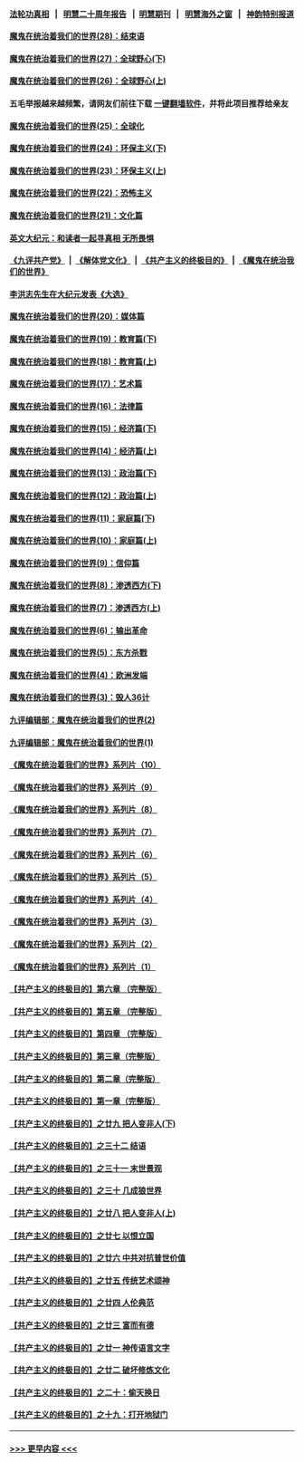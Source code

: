 #### [法轮功真相](https://github.com/gfw-breaker/truth/blob/master/README.md?t=0) &nbsp;&nbsp;|&nbsp;&nbsp; [明慧二十周年报告](https://github.com/gfw-breaker/mh-reports/blob/master/README.md?t=0) &nbsp;&nbsp;|&nbsp;&nbsp;[明慧期刊](https://github.com/gfw-breaker/mh-qikan) &nbsp;&nbsp;|&nbsp;&nbsp; [明慧海外之窗](https://github.com/gfw-breaker/mh-news/blob/master/README.md?t=0) &nbsp;&nbsp;|&nbsp;&nbsp; [神韵特别报道](https://github.com/gfw-breaker/mh-news/blob/master/shenyun.md?t=0)
#### [魔鬼在统治着我们的世界(28)：结束语](../pages/nsc422/n10936246.md?t=06242201) 
#### [魔鬼在统治着我们的世界(27)：全球野心(下)](../pages/nsc422/n10928319.md?t=06242201) 
#### [魔鬼在统治着我们的世界(26)：全球野心(上)](../pages/nsc422/n10900318.md?t=06242201) 
#### 五毛举报越来越频繁，请网友们前往下载 [一键翻墙软件](https://github.com/gfw-breaker/ssr-accounts)，并将此项目推荐给亲友
#### [魔鬼在统治着我们的世界(25)：全球化](../pages/nsc422/n10788205.md?t=06242201) 
#### [魔鬼在统治着我们的世界(24)：环保主义(下)](../pages/nsc422/n10695307.md?t=06242201) 
#### [魔鬼在统治着我们的世界(23)：环保主义(上)](../pages/nsc422/n10688613.md?t=06242201) 
#### [魔鬼在统治着我们的世界(22)：恐怖主义](../pages/nsc422/n10614727.md?t=06242201) 
#### [魔鬼在统治着我们的世界(21)：文化篇](../pages/nsc422/n10597706.md?t=06242201) 
#### [英文大纪元：和读者一起寻真相 无所畏惧](../pages/nsc422/n12542027.md?t=06242201) 
#### [《九评共产党》](https://github.com/begood0513/9ping.md/blob/master/README.md) &nbsp;|&nbsp; [《解体党文化》](../../../../jtdwh.md/blob/master/README.md)  &nbsp;|&nbsp; [《共产主义的终极目的》](../../../../gczydzjmd.md/blob/master/README.md) &nbsp;|&nbsp; [《魔鬼在统治我们的世界》](../../../../mgztzwmdsj.md/blob/master/README.md) 
#### [李洪志先生在大纪元发表《大选》](../pages/nsc422/n12534746.md?t=06242201) 
#### [魔鬼在统治着我们的世界(20)：媒体篇](../pages/nsc422/n10586579.md?t=06242201) 
#### [魔鬼在统治着我们的世界(19)：教育篇(下)](../pages/nsc422/n10564808.md?t=06242201) 
#### [魔鬼在统治着我们的世界(18)：教育篇(上)](../pages/nsc422/n10526970.md?t=06242201) 
#### [魔鬼在统治着我们的世界(17)：艺术篇](../pages/nsc422/n10499093.md?t=06242201) 
#### [魔鬼在统治着我们的世界(16)：法律篇](../pages/nsc422/n10485969.md?t=06242201) 
#### [魔鬼在统治着我们的世界(15)：经济篇(下)](../pages/nsc422/n10469975.md?t=06242201) 
#### [魔鬼在统治着我们的世界(14)：经济篇(上)](../pages/nsc422/n10457370.md?t=06242201) 
#### [魔鬼在统治着我们的世界(13)：政治篇(下)](../pages/nsc422/n10448270.md?t=06242201) 
#### [魔鬼在统治着我们的世界(12)：政治篇(上)](../pages/nsc422/n10444576.md?t=06242201) 
#### [魔鬼在统治着我们的世界(11)：家庭篇(下)](../pages/nsc422/n10440961.md?t=06242201) 
#### [魔鬼在统治着我们的世界(10)：家庭篇(上)](../pages/nsc422/n10435448.md?t=06242201) 
#### [魔鬼在统治着我们的世界(9)：信仰篇](../pages/nsc422/n10432159.md?t=06242201) 
#### [魔鬼在统治着我们的世界(8)：渗透西方(下)](../pages/nsc422/n10429603.md?t=06242201) 
#### [魔鬼在统治着我们的世界(7)：渗透西方(上)](../pages/nsc422/n10426013.md?t=06242201) 
#### [魔鬼在统治着我们的世界(6)：输出革命](../pages/nsc422/n10421536.md?t=06242201) 
#### [魔鬼在统治着我们的世界(5)：东方杀戮](../pages/nsc422/n10417707.md?t=06242201) 
#### [魔鬼在统治着我们的世界(4)：欧洲发端](../pages/nsc422/n10414890.md?t=06242201) 
#### [魔鬼在统治着我们的世界(3)：毁人36计](../pages/nsc422/n10411583.md?t=06242201) 
#### [九评编辑部：魔鬼在统治着我们的世界(2)](../pages/nsc422/n10410036.md?t=06242201) 
#### [九评编辑部：魔鬼在统治着我们的世界(1)](../pages/nsc422/n10406825.md?t=06242201) 
#### [《魔鬼在统治着我们的世界》系列片（10）](../pages/nsc422/n12292670.md?t=06242201) 
#### [《魔鬼在统治着我们的世界》系列片（9）](../pages/nsc422/n12290859.md?t=06242201) 
#### [《魔鬼在统治着我们的世界》系列片（8）](../pages/nsc422/n12287445.md?t=06242201) 
#### [《魔鬼在统治着我们的世界》系列片（7）](../pages/nsc422/n12283425.md?t=06242201) 
#### [《魔鬼在统治着我们的世界》系列片（6）](../pages/nsc422/n12282314.md?t=06242201) 
#### [《魔鬼在统治着我们的世界》系列片（5）](../pages/nsc422/n12281419.md?t=06242201) 
#### [《魔鬼在统治着我们的世界》系列片（4）](../pages/nsc422/n12274024.md?t=06242201) 
#### [《魔鬼在统治着我们的世界》系列片（3）](../pages/nsc422/n12271322.md?t=06242201) 
#### [《魔鬼在统治着我们的世界》系列片（2）](../pages/nsc422/n12269049.md?t=06242201) 
#### [《魔鬼在统治着我们的世界》系列片（1）](../pages/nsc422/n12267575.md?t=06242201) 
#### [【共产主义的终极目的】第六章 （完整版）](../pages/nsc422/n11428913.md?t=06242201) 
#### [【共产主义的终极目的】第五章 （完整版）](../pages/nsc422/n11428912.md?t=06242201) 
#### [【共产主义的终极目的】第四章 （完整版）](../pages/nsc422/n11428907.md?t=06242201) 
#### [【共产主义的终极目的】第三章（完整版）](../pages/nsc422/n11428848.md?t=06242201) 
#### [【共产主义的终极目的】第二章（完整版）](../pages/nsc422/n11428831.md?t=06242201) 
#### [【共产主义的终极目的】第一章（完整版）](../pages/nsc422/n11417651.md?t=06242201) 
#### [【共产主义的终极目的】之廿九 把人变非人(下)](../pages/nsc422/n11344140.md?t=06242201) 
#### [【共产主义的终极目的】之三十二 结语](../pages/nsc422/n11360535.md?t=06242201) 
#### [【共产主义的终极目的】之三十一 末世景观](../pages/nsc422/n11351129.md?t=06242201) 
#### [【共产主义的终极目的】之三十 几成狼世界](../pages/nsc422/n11348280.md?t=06242201) 
#### [【共产主义的终极目的】之廿八 把人变非人(上)](../pages/nsc422/n11340492.md?t=06242201) 
#### [【共产主义的终极目的】之廿七 以恨立国](../pages/nsc422/n11336944.md?t=06242201) 
#### [【共产主义的终极目的】之廿六 中共对抗普世价值](../pages/nsc422/n11324785.md?t=06242201) 
#### [【共产主义的终极目的】之廿五 传统艺术颂神](../pages/nsc422/n11296396.md?t=06242201) 
#### [【共产主义的终极目的】之廿四 人伦典范](../pages/nsc422/n11296397.md?t=06242201) 
#### [【共产主义的终极目的】之廿三 富而有德](../pages/nsc422/n11283598.md?t=06242201) 
#### [【共产主义的终极目的】之廿一 神传语言文字](../pages/nsc422/n11263265.md?t=06242201) 
#### [【共产主义的终极目的】之廿二 破坏修炼文化](../pages/nsc422/n11245728.md?t=06242201) 
#### [【共产主义的终极目的】之二十：偷天换日](../pages/nsc422/n11238846.md?t=06242201) 
#### [【共产主义的终极目的】之十九：打开地狱门](../pages/nsc422/n11206376.md?t=06242201) 

----
#### [ >>> 更早内容 <<< ](../indexes/nsc422-earlier.md)
